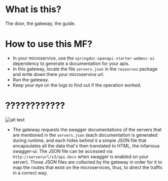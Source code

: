 # What is this?

The door, the gateway, the guide.

# How to use this MF?
* In your microservice, use the `springdoc-openapi-starter-webmvc-ui` dependency to generate a documentation for your apis.
* In this gateway, locate the file `servers.json` in the `resources` package and write down there your microservice url.
* Run the gateway.
* Keep your eye on the logs to find out if the operation worked.

# ????????????
![alt text](https://i.kym-cdn.com/photos/images/newsfeed/000/993/875/084.png)
* The  gateway requests the swagger documentations of the servers that are mentioned in the `servers.json` (each documentation is generated during runtime, and each hides behind it a simple JSON file that encapsulates all the data that's then translated to HTML, the infamous swagger-ui. The JSON file can be accessed via `http://serverurl/v3/api-docs` when swagger is enabled on your server).
Those JSON files are collected by the gateway in order for it to map the routes that exist on the microservices, thus, to direct the traffic in a correct way.